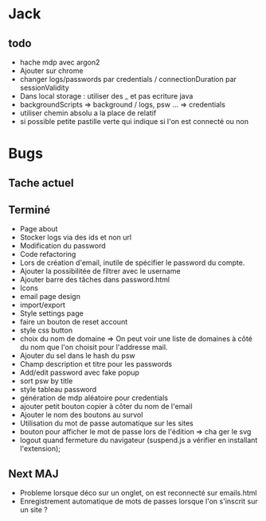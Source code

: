 # Jack

## todo
- hache mdp avec argon2
- Ajouter sur chrome
- changer logs/passwords par credentials / connectionDuration par sessionValidity
- Dans local storage : utiliser des _ et pas ecriture java
- backgroundScripts => background / logs, psw ... => credentials
- utiliser chemin absolu a la place de relatif
- si possible petite pastille verte qui indique si l'on est connecté ou non
# Bugs 

## Tache actuel

## Terminé
- Page about
- Stocker logs via des ids et non url 
- Modification du password 
- Code refactoring 
- Lors de création d'email, inutile de spécifier le password du compte.
- Ajouter la possibilitée de filtrer avec le username
- Ajouter barre des tâches dans password.html
- Icons
- email page design
- import/export 
- Style settings page
- faire un bouton de reset account
- style css button
- choix du nom de domaine => On peut voir une liste de domaines à côté du nom que l'on choisit pour l'addresse mail.
- Ajouter du sel dans le hash du psw
- Champ description et titre pour les passwords
- Add/edit password avec fake popup
- sort psw by title
- style tableau password
- génération de mdp aléatoire pour credentials
- ajouter petit bouton copier à côter du nom de l'email
- Ajouter le nom des boutons au survol
- Utilisation du mot de passe automatique sur les sites 
- bouton pour afficher le mot de passe lors de l'édition => cha ger le svg
- logout quand fermeture du navigateur (suspend.js a vérifier en installant l'extension);


## Next MAJ
- Probleme lorsque déco sur un onglet, on est reconnecté sur emails.html
- Enregistrement automatique de mots de passes lorsque l'on s'inscrit sur un site ?
